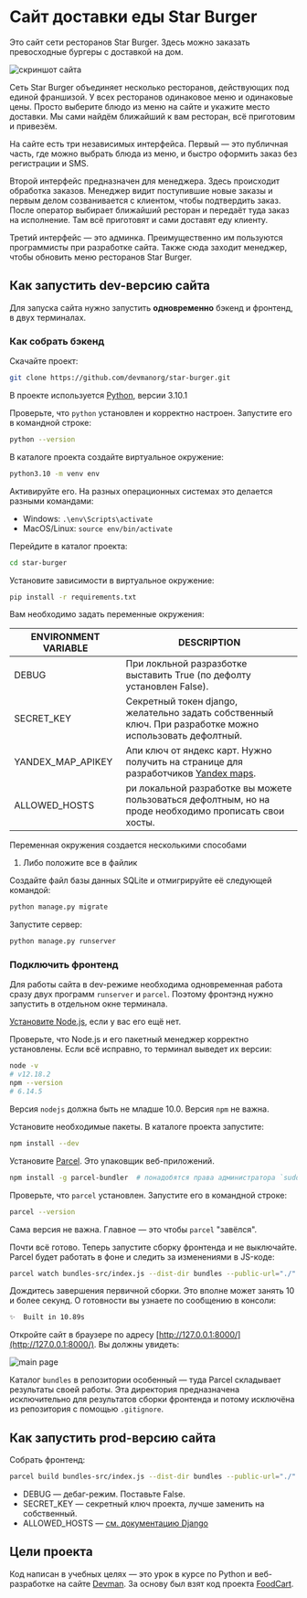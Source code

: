 # Сайт доставки еды Star Burger

Это сайт сети ресторанов Star Burger. Здесь можно заказать превосходные бургеры с доставкой на дом.

![скриншот сайта](screenshots/website_screenshot_1.png)


Сеть Star Burger объединяет несколько ресторанов, действующих под единой франшизой. У всех ресторанов одинаковое меню и одинаковые цены. Просто выберите блюдо из меню на сайте и укажите место доставки. Мы сами найдём ближайший к вам ресторан, всё приготовим и привезём.

На сайте есть три независимых интерфейса. Первый — это публичная часть, где можно выбрать блюда из меню, и быстро оформить заказ без регистрации и SMS.

Второй интерфейс предназначен для менеджера. Здесь происходит обработка заказов. Менеджер видит поступившие новые заказы и первым делом созванивается с клиентом, чтобы подтвердить заказ. После оператор выбирает ближайший ресторан и передаёт туда заказ на исполнение. Там всё приготовят и сами доставят еду клиенту.

Третий интерфейс — это админка. Преимущественно им пользуются программисты при разработке сайта. Также сюда заходит менеджер, чтобы обновить меню ресторанов Star Burger.

## Как запустить dev-версию сайта

Для запуска сайта нужно запустить **одновременно** бэкенд и фронтенд, в двух терминалах.

### Как собрать бэкенд

Скачайте проект:

```sh
git clone https://github.com/devmanorg/star-burger.git
```

В проекте используется [Python](https://www.python.org/downloads/release/python-3100/), версии 3.10.1

Проверьте, что `python` установлен и корректно настроен. Запустите его в командной строке:

```sh
python --version
```

В каталоге проекта создайте виртуальное окружение:

```sh
python3.10 -m venv env
```

Активируйте его. На разных операционных системах это делается разными командами:

- Windows: `.\env\Scripts\activate`
- MacOS/Linux: `source env/bin/activate`

Перейдите в каталог проекта:

```sh
cd star-burger
```

Установите зависимости в виртуальное окружение:

```sh
pip install -r requirements.txt
```

Вам необходимо задать переменные окружения:

| ENVIRONMENT VARIABLE | DESCRIPTION                                                                                                                                                                            |
|----------------------|----------------------------------------------------------------------------------------------------------------------------------------------------------------------------------------|
| DEBUG                | При локльной разразботке выставить True (по дефолту установлен False).                                                                                                                 |
| SECRET_KEY           | Секретный токен django, желательно задать собственный ключ. При разработке можно использовать дефолтный.                                                                               |
| YANDEX_MAP_APIKEY    | Апи ключ от яндекс карт. Нужно получить на странице для разработчиков [Yandex maps](https://passport.yandex.ru/auth?origin=apikeys&retpath=https%3A%2F%2Fdeveloper.tech.yandex.ru%2F). |
| ALLOWED_HOSTS        | ри локальной разработке вы можете пользоваться дефолтным, но на проде необходимо прописать свои хосты.                                                                                 |

Переменная окружения создается несколькими способами

1. Либо положите все в файлик 

Создайте файл базы данных SQLite и отмигрируйте её следующей командой:

```sh
python manage.py migrate
```

Запустите сервер:

```sh
python manage.py runserver
```

### Подключить фронтенд

Для работы сайта в dev-режиме необходима одновременная работа сразу двух программ `runserver` и `parcel`. Поэтому фронтэнд нужно запустить в отдельном окне терминала.

[Установите Node.js](https://nodejs.org/en/), если у вас его ещё нет.

Проверьте, что Node.js и его пакетный менеджер корректно установлены. Если всё исправно, то терминал выведет их версии:

```sh
node -v
# v12.18.2
npm --version
# 6.14.5
```

Версия `nodejs` должна быть не младше 10.0. Версия `npm` не важна.

Установите необходимые пакеты. В каталоге проекта запустите:

```sh
npm install --dev
```

Установите [Parcel](https://parceljs.org/). Это упаковщик веб-приложений.

```sh
npm install -g parcel-bundler  # понадобятся права администратора `sudo`
```

Проверьте, что `parcel` установлен. Запустите его в командной строке:

```sh
parcel --version
```

Сама версия не важна. Главное — это чтобы `parcel` "завёлся".

Почти всё готово. Теперь запустите сборку фронтенда и не выключайте. Parcel будет работать в фоне и следить за изменениями в JS-коде:

```sh
parcel watch bundles-src/index.js --dist-dir bundles --public-url="./"
```

Дождитесь завершения первичной сборки. Это вполне может занять 10 и более секунд. О готовности вы узнаете по сообщению в консоли:

```sh
✨  Built in 10.89s
```

Откройте сайт в браузере по адресу [http://127.0.0.1:8000/](http://127.0.0.1:8000/). Вы должны увидеть:

![main page](screenshots/main.png)

Каталог `bundles` в репозитории особенный — туда Parcel складывает результаты своей работы. Эта директория предназначена исключительно для результатов сборки фронтенда и потому исключёна из репозитория с помощью `.gitignore`.

## Как запустить prod-версию сайта

Собрать фронтенд:

```sh
parcel build bundles-src/index.js --dist-dir bundles --public-url="./"
```

- DEBUG — дебаг-режим. Поставьте False.
- SECRET_KEY — секретный ключ проекта, лучше заменить на собственный.
- ALLOWED_HOSTS — [см. документацию Django](https://docs.djangoproject.com/en/3.1/ref/settings/#allowed-hosts)


## Цели проекта

Код написан в учебных целях — это урок в курсе по Python и веб-разработке на сайте [Devman](https://dvmn.org). За основу был взят код проекта [FoodCart](https://github.com/Saibharath79/FoodCart).
